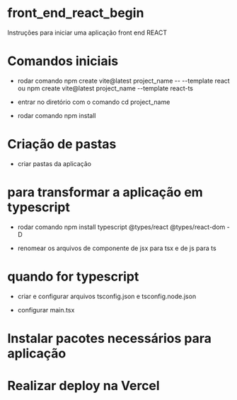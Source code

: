 # front_end_react_begin
Instruções para iniciar uma aplicação front end REACT


# Comandos iniciais

- rodar comando npm create vite@latest project_name -- --template react ou  npm create vite@latest project_name --template react-ts

- entrar no diretório com o comando cd project_name

- rodar comando npm install 

# Criação de pastas 

- criar pastas da aplicação

# para transformar a aplicação em typescript 

- rodar comando npm install typescript @types/react @types/react-dom -D

- renomear os arquivos de componente de jsx para tsx e de js para ts

# quando for typescript 

- criar e configurar arquivos tsconfig.json e tsconfig.node.json

- configurar main.tsx

# Instalar pacotes necessários para aplicação

# Realizar deploy na Vercel